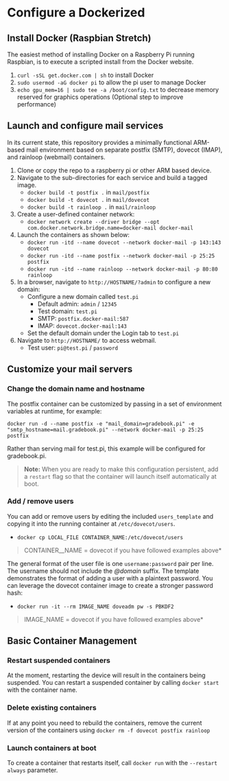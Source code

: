 
# Configure a Dockerized 
## Install Docker (Raspbian Stretch)
The easiest method of installing Docker on a Raspberry Pi running Raspbian, is to execute a scripted install from the Docker website. 

1. `curl -sSL get.docker.com | sh` to install Docker
2. `sudo usermod -aG docker pi` to allow the pi user to manage Docker
3. `echo gpu_mem=16 | sudo tee -a /boot/config.txt` to decrease memory reserved for graphics operations (Optional step to improve performance)

## Launch and configure mail services
In its current state, this repository provides a minimally functional ARM-based mail environment based on separate postfix (SMTP), dovecot (IMAP), and rainloop (webmail) containers.

1. Clone or copy the repo to a raspberry pi or other ARM based device.
2. Navigate to the sub-directories for each service and build a tagged image. 
    - `docker build -t postfix .` in `mail/postfix`
    - `docker build -t dovecot .` in `mail/dovecot`
    - `docker build -t rainloop .` in `mail/rainloop`
3. Create a user-defined container network: 
    - `docker network create --driver bridge --opt com.docker.network.bridge.name=docker-mail docker-mail`
4. Launch the containers as shown below:
    - `docker run -itd --name dovecot --network docker-mail -p 143:143 dovecot`
    - `docker run -itd --name postfix --network docker-mail -p 25:25 postfix`
    - `docker run -itd --name rainloop --network docker-mail -p 80:80 rainloop`
5. In a browser, navigate to `http://HOSTNAME/?admin` to configure a new domain:
    - Configure a new domain called `test.pi`
        - Default admin: `admin` / `12345`
        - Test domain: `test.pi`
        - SMTP: `postfix.docker-mail:587`
        - IMAP: `dovecot.docker-mail:143`
    - Set the default domain under the Login tab to `test.pi`
6. Navigate to `http://HOSTNAME/` to access webmail.
    - Test user: `pi@test.pi` / `password`

## Customize your mail servers

### Change the domain name and hostname 

The postfix container can be customized by passing in a set of environment variables at runtime, for example:

`docker run -d --name postfix -e "mail_domain=gradebook.pi" -e "smtp_hostname=mail.gradebook.pi" --network docker-mail -p 25:25 postfix`

Rather than serving mail for test.pi, this example will be configured for gradebook.pi. 

> **Note:** When you are ready to make this configuration persistent, add a `restart` flag so that the container will launch itself automatically at boot.

### Add / remove users
You can add or remove users by editing the included `users_template` and copying it into the running container at `/etc/dovecot/users`.

- `docker cp LOCAL_FILE CONTAINER_NAME:/etc/dovecot/users`

> CONTAINER__NAME = dovecot if you have followed examples above*

The general format of the user file is one `username:password` pair per line. The username should not include the _@domain_ suffix. The template demonstrates the format of adding a user with a plaintext password. You can leverage the dovecot container image to create a stronger password hash:

- `docker run -it --rm IMAGE_NAME doveadm pw -s PBKDF2`

> IMAGE_NAME = dovecot if you have followed examples above*

## Basic Container Management

### Restart suspended containers
At the moment, restarting the device will result in the containers being suspended. You can restart a suspended container by calling `docker start` with the container name. 

### Delete existing containers
If at any point you need to rebuild the containers, remove the current version of the containers using `docker rm -f dovecot postfix rainloop`

### Launch containers at boot
To create a container that restarts itself, call `docker run` with the `--restart always` parameter.
